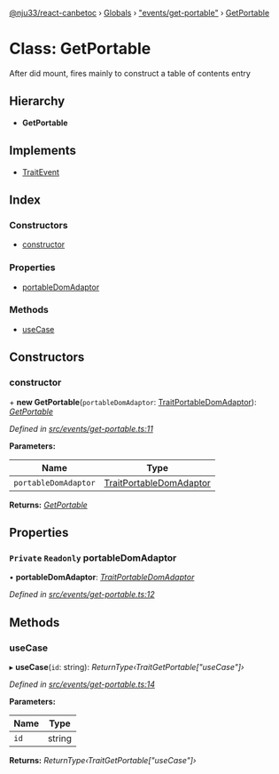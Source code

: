 [@nju33/react-canbetoc](../README.md) › [Globals](../globals.md) › ["events/get-portable"](../modules/_events_get_portable_.md) › [GetPortable](_events_get_portable_.getportable.md)

# Class: GetPortable

After did mount, fires mainly to construct a table of contents entry

## Hierarchy

* **GetPortable**

## Implements

* [TraitEvent](../interfaces/_events_event_.traitevent.md)

## Index

### Constructors

* [constructor](_events_get_portable_.getportable.md#constructor)

### Properties

* [portableDomAdaptor](_events_get_portable_.getportable.md#private-readonly-portabledomadaptor)

### Methods

* [useCase](_events_get_portable_.getportable.md#usecase)

## Constructors

###  constructor

\+ **new GetPortable**(`portableDomAdaptor`: [TraitPortableDomAdaptor](../interfaces/_interface_portable_dom_adaptor_.traitportabledomadaptor.md)): *[GetPortable](_events_get_portable_.getportable.md)*

*Defined in [src/events/get-portable.ts:11](https://github.com/nju33/react-canbetoc/blob/ee204cb/src/events/get-portable.ts#L11)*

**Parameters:**

Name | Type |
------ | ------ |
`portableDomAdaptor` | [TraitPortableDomAdaptor](../interfaces/_interface_portable_dom_adaptor_.traitportabledomadaptor.md) |

**Returns:** *[GetPortable](_events_get_portable_.getportable.md)*

## Properties

### `Private` `Readonly` portableDomAdaptor

• **portableDomAdaptor**: *[TraitPortableDomAdaptor](../interfaces/_interface_portable_dom_adaptor_.traitportabledomadaptor.md)*

*Defined in [src/events/get-portable.ts:12](https://github.com/nju33/react-canbetoc/blob/ee204cb/src/events/get-portable.ts#L12)*

## Methods

###  useCase

▸ **useCase**(`id`: string): *ReturnType‹TraitGetPortable["useCase"]›*

*Defined in [src/events/get-portable.ts:14](https://github.com/nju33/react-canbetoc/blob/ee204cb/src/events/get-portable.ts#L14)*

**Parameters:**

Name | Type |
------ | ------ |
`id` | string |

**Returns:** *ReturnType‹TraitGetPortable["useCase"]›*
